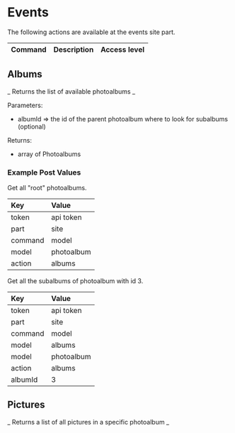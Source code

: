 Events
=====================
The following actions are available at the events site part.

| Command                            | Description                                    | Access level |
| :--------------------------------- |:---------------------------------------------- |:-------------|

## Albums ##
_  Returns the list of available photoalbums  _

Parameters:

- albumId => the id of the parent photoalbum where to look for subalbums (optional)

Returns:

- array of Photoalbums

### Example Post Values ###

Get all "root" photoalbums.

| Key                                | Value                                          |
| :--------------------------------- |:---------------------------------------------- |
| token                              | api token                                      |
| part                               | site                                           |
| command                            | model                                          |
| model                              | photoalbum                                     |
| action                             | albums                                         |

Get all the subalbums of photoalbum with id 3.

| Key                                | Value                                          |
| :--------------------------------- |:---------------------------------------------- |
| token                              | api token                                      |
| part                               | site                                           |
| command                            | model                                          |
| model                              | albums                                         |
| model                              | photoalbum                                     |
| action                             | albums                                         |
| albumId                            | 3                                              |

## Pictures ##
_  Returns a list of all pictures in a specific photoalbum  _
